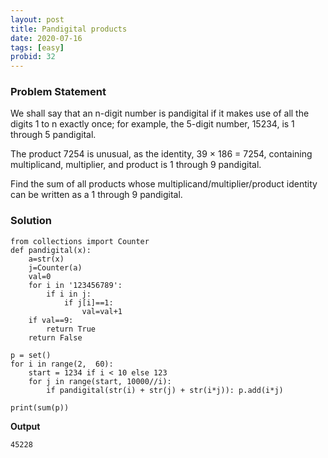 ```yaml
---
layout: post
title: Pandigital products
date: 2020-07-16 
tags: [easy]
probid: 32
---
```



### Problem Statement

We shall say that an n-digit number is pandigital if it makes use of all the digits 1 to n exactly once; for example, the 5-digit number, 15234, is 1 through 5 pandigital.

The product 7254 is unusual, as the identity, 39 × 186 = 7254, containing multiplicand, multiplier, and product is 1 through 9 pandigital.

Find the sum of all products whose multiplicand/multiplier/product identity can be written as a 1 through 9 pandigital.

### Solution

```
from collections import Counter
def pandigital(x):
    a=str(x)
    j=Counter(a)
    val=0
    for i in '123456789':
        if i in j:
            if j[i]==1:
                val=val+1
    if val==9:
        return True
    return False

p = set()
for i in range(2,  60):
    start = 1234 if i < 10 else 123 
    for j in range(start, 10000//i):
        if pandigital(str(i) + str(j) + str(i*j)): p.add(i*j)

print(sum(p))
```

**Output**

```
45228
```
